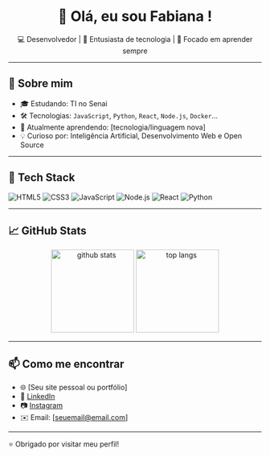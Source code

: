 <h1 align="center">👋 Olá, eu sou Fabiana !</h1>

<p align="center">
  💻 Desenvolvedor | 🚀 Entusiasta de tecnologia | 🎯 Focado em aprender sempre
</p>

---

## 🚀 Sobre mim

- 🎓 Estudando: TI no Senai
- 🛠️ Tecnologias: `JavaScript`, `Python`, `React`, `Node.js`, `Docker`...
- 🌱 Atualmente aprendendo: [tecnologia/linguagem nova]
- 💡 Curioso por: Inteligência Artificial, Desenvolvimento Web e Open Source

---

## 🧰 Tech Stack

![HTML5](https://img.shields.io/badge/-HTML5-E34F26?style=flat&logo=html5&logoColor=white)
![CSS3](https://img.shields.io/badge/-CSS3-1572B6?style=flat&logo=css3&logoColor=white)
![JavaScript](https://img.shields.io/badge/-JavaScript-F7DF1E?style=flat&logo=javascript&logoColor=black)
![Node.js](https://img.shields.io/badge/-Node.js-339933?style=flat&logo=node.js&logoColor=white)
![React](https://img.shields.io/badge/-React-61DAFB?style=flat&logo=react&logoColor=black)
![Python](https://img.shields.io/badge/-Python-3776AB?style=flat&logo=python&logoColor=white)

---

## 📈 GitHub Stats

<p align="center">
  <img src="https://github-readme-stats.vercel.app/api?username=SEU-USUARIO&show_icons=true&theme=radical" alt="github stats" height="165">
  <img src="https://github-readme-stats.vercel.app/api/top-langs/?username=SEU-USUARIO&layout=compact&theme=radical" alt="top langs" height="165">
</p>

---

## 📫 Como me encontrar

- 🌐 [Seu site pessoal ou portfólio]
- 💼 [LinkedIn](https://linkedin.com/in/SEU-USUARIO)
- 📷 [Instagram](https://instagram.com/SEU-USUARIO)
- ✉️ Email: [seuemail@email.com]

---

⭐️ Obrigado por visitar meu perfil!


